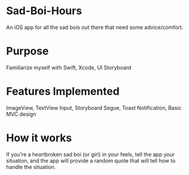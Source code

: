 # Sad-Boi-Hours
An iOS app for all the sad bois out there that need some advice/comfort. 

# Purpose
Familiarize myself with Swift, Xcode, UI Storyboard 

# Features Implemented
ImageView, TextView Input, Storyboard Segue, Toast Notification, Basic MVC design 

# How it works
If you're a heartbroken sad boi (or girl) in your feels, tell the app your situation, and the app will provide a random quote that will tell how to handle the situation. 
